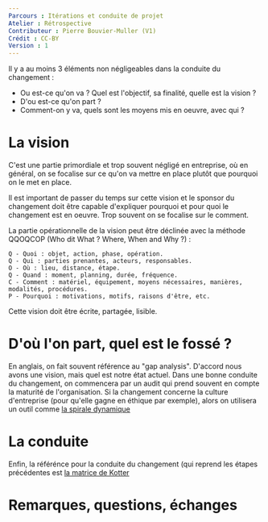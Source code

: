 ```yaml
---
Parcours : Itérations et conduite de projet
Atelier : Rétrospective
Contributeur : Pierre Bouvier-Muller (V1)
Crédit : CC-BY
Version : 1
---
```


Il y a au moins 3 éléments non négligeables dans la conduite du changement :
  - Ou est-ce qu'on va ? Quel est l'objectif, sa finalité, quelle est la vision ?
  - D'ou est-ce qu'on part ?
  - Comment-on y va, quels sont les moyens mis en oeuvre, avec qui ?

# La vision
C'est une partie primordiale et trop souvent négligé en entreprise, où en général, on se focalise sur ce qu'on va mettre en place plutôt que pourquoi on le met en place.

Il est important de passer du temps sur cette vision et le sponsor du changement doit être capable d'expliquer pourquoi et pour quoi le changement est en oeuvre. Trop souvent on se focalise sur le comment.

La partie opérationnelle de la vision peut être déclinée avec la méthode QQOQCOP (Who dit What ? Where, When and Why ?) :

    Q - Quoi : objet, action, phase, opération.
    Q - Qui : parties prenantes, acteurs, responsables.
    O - Où : lieu, distance, étape.
    Q - Quand : moment, planning, durée, fréquence.
    C - Comment : matériel, équipement, moyens nécessaires, manières, modalités, procédures.
    P - Pourquoi : motivations, motifs, raisons d'être, etc.


Cette vision doit être écrite, partagée, lisible.

# D'où l'on part, quel est le fossé ?
En anglais, on fait souvent référence au "gap analysis". D'accord nous avons une vision, mais quel est notre état actuel.
Dans une bonne conduite du changement, on commencera par un audit qui prend souvent en compte la maturité de l'organisation.
Si la changement concerne la culture d'entreprise (pour qu'elle gagne en éthique par exemple), alors on utilisera un outil comme [la spirale dynamique](http://www.spiraledynamique.com/)

# La conduite
Enfin, la référénce pour la conduite du changement (qui reprend les étapes précédentes est [la matrice de Kotter](https://fr.wikipedia.org/wiki/John_Kotter)

# Remarques, questions, échanges

